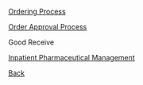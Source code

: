 [Ordering Process ](https://github.com/hmislk/hmis/wiki/Ordering-Process)

[Order Approval Process ](https://github.com/hmislk/hmis/wiki/Order-Approval-Process)

Good Receive

[Inpatient Pharmaceutical Management ](https://github.com/hmislk/hmis/wiki/Inpatient-Pharmaceutical-Management)


[Back](https://github.com/hmislk/hmis/wiki/Knowledgebase)